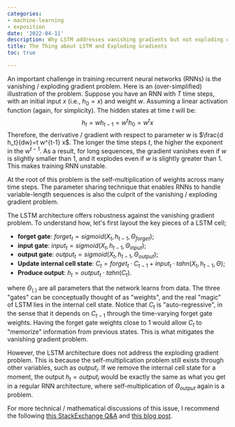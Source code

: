 ```yaml
---
categories:
- machine-learning
- exposition
date: '2022-04-11'
description: Why LSTM addresses vanishing gradients but not exploding ones?
title: The Thing about LSTM and Exploding Gradients
toc: true

---
```


An important challenge in training recurrent neural networks (RNNs) is the vanishing / exploding gradient problem. Here is an (over-simplified) illustration of the problem. Suppose you have an RNN with $T$ time steps, with an initial input $x$ (i.e., $h_0 = x$) and weight $w$. Assuming a linear activation function (again, for simplicity). The hidden states at time $t$ will be:
$$
h_t = w h_{t-1} = w^t h_0 = w^t x
$$
Therefore, the derivative / gradient with respect to parameter $w$ is $\frac{d h_t}{dw}=t w^{t-1} x$. The longer the time steps $t$, the higher the exponent in the $w^{t-1}$. As a result, for long sequences, the gradient vanishes even if $w$ is slightly smaller than 1, and it explodes even if $w$ is slightly greater than 1. This makes training RNN unstable.

At the root of this problem is the self-multiplication of weights across many time steps. The parameter sharing technique that enables RNNs to handle variable-length sequences is also the culprit of the vanishing / exploding gradient problem.

The LSTM architecture offers robustness against the vanishing gradient problem. To understand how, let's first layout the key pieces of a LSTM cell;

- **forget gate**: $forget_t = sigmoid(X_t, h_{t-1}, \Theta_{forget})$;
- **input gate**: $input_t = sigmoid(X_t, h_{t-1}, \Theta_{input})$;
- **output gate**: $output_t = sigmoid(X_t, h_{t-1}, \Theta_{output})$;
- **Update internal cell state**: $C_t = forget_t \cdot C_{t-1} + input_t \cdot tahn(X_t, h_{t-1}, \Theta)$;
- **Produce output**: $h_t = output_t \cdot tahn(C_t)$.

where $\Theta_{(.)}$ are all parameters that the network learns from data. The three "gates" can be conceptually thought of as "weights", and the real "magic" of LSTM lies in the internal cell state. Notice that $C_t$ is "auto-regressive", in the sense that it depends on $C_{t-1}$ through the time-varying forget gate weights. Having the forget gate weights close to 1 would allow $C_t$ to "memorize" information from previous states. This is what mitigates the vanishing gradient problem.

However, the LSTM architecture does not address the exploding gradient problem. This is because the self-multiplication problem still exists through other variables, such as $output_i$. If we remove the internal cell state for a moment, the output $h_t = output_i$ would be exactly the same as what you get in a regular RNN architecture, where self-multiplication of $\Theta_{output}$ again is a problem.

For more technical / mathematical discussions of this issue, I recommend the following [this StackExchange Q&A](https://stats.stackexchange.com/questions/320919/why-can-rnns-with-lstm-units-also-suffer-from-exploding-gradients) and [this blog post](https://weberna.github.io/blog/2017/11/15/LSTM-Vanishing-Gradients.html).


